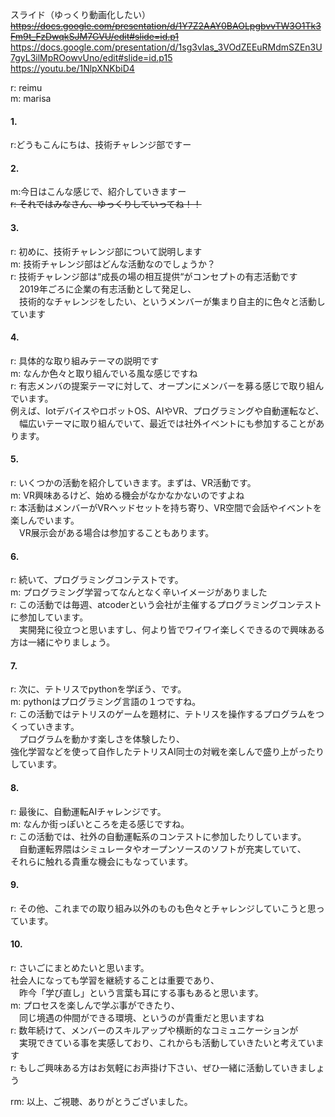 スライド（ゆっくり動画化したい）  
~~https://docs.google.com/presentation/d/1Y7Z2AAY0BAOLpgbvvTW3O1Tk3Fm9t_FzDwqkSJM7GVU/edit#slide=id.p1~~  
https://docs.google.com/presentation/d/1sg3vIas_3VOdZEEuRMdmSZEn3U7gyL3ilMpROowvUno/edit#slide=id.p15  
https://youtu.be/1NlpXNKbiD4  

r: reimu  
m: marisa  

#### 1.  
r:どうもこんにちは、技術チャレンジ部ですー  

#### 2.  
m:今日はこんな感じで、紹介していきますー  
~~r: それではみなさん、ゆっくりしていってね！！~~  

#### 3.  
r: 初めに、技術チャレンジ部について説明します  
m: 技術チャレンジ部はどんな活動なのでしょうか？  
r: 技術チャレンジ部は“成長の場の相互提供“がコンセプトの有志活動です  
　2019年ごろに企業の有志活動として発足し、  
　技術的なチャレンジをしたい、というメンバーが集まり自主的に色々と活動しています　  

#### 4.  
r: 具体的な取り組みテーマの説明です  
m: なんか色々と取り組んでいる風な感じですね  
r: 有志メンバの提案テーマに対して、オープンにメンバーを募る感じで取り組んでいます。  
    例えば、IotデバイスやロボットOS、AIやVR、プログラミングや自動運転など、  
　幅広いテーマに取り組んでいて、最近では社外イベントにも参加することがあります。  

#### 5.  
r: いくつかの活動を紹介していきます。まずは、VR活動です。  
m: VR興味あるけど、始める機会がなかなかないのですよね  
r:  本活動はメンバーがVRヘッドセットを持ち寄り、VR空間で会話やイベントを楽しんでいます。  
　VR展示会がある場合は参加することもあります。  

#### 6.  
r: 続いて、プログラミングコンテストです。  
m: プログラミング学習ってなんとなく辛いイメージがありました  
r: この活動では毎週、atcoderという会社が主催するプログラミングコンテストに参加しています。  
　実開発に役立つと思いますし、何より皆でワイワイ楽しくできるので興味ある方は一緒にやりましょう。  

#### 7.  
r: 次に、テトリスでpythonを学ぼう、です。  
m: pythonはプログラミング言語の１つですね。  
r: この活動ではテトリスのゲームを題材に、テトリスを操作するプログラムをつくっていきます。  
　プログラムを動かす楽しさを体験したり、  
 強化学習などを使って自作したテトリスAI同士の対戦を楽しんで盛り上がったりしています。  

#### 8.  
r: 最後に、自動運転AIチャレンジです。  
m: なんか街っぽいところを走る感じですね。  
r: この活動では、社外の自動運転系のコンテストに参加したりしています。  
　自動運転界隈はシミュレータやオープンソースのソフトが充実していて、  
 それらに触れる貴重な機会にもなっています。  

#### 9.  
r: その他、これまでの取り組み以外のものも色々とチャレンジしていこうと思っています。  

#### 10.  
r: さいごにまとめたいと思います。  
  社会人になっても学習を継続することは重要であり、  
　昨今「学び直し」という言葉も耳にする事もあると思います。  
m: プロセスを楽しんで学ぶ事ができたり、  
　同じ境遇の仲間ができる環境、というのが貴重だと思いますね  
r: 数年続けて、メンバーのスキルアップや横断的なコミュニケーションが  
　実現できている事を実感しており、これからも活動していきたいと考えています  
r: もしご興味ある方はお気軽にお声掛け下さい、ぜひ一緒に活動していきましょう

rm: 以上、ご視聴、ありがとうございました。  
